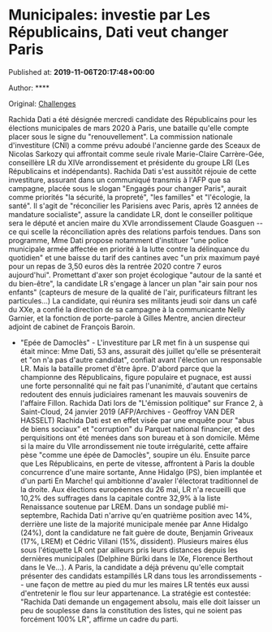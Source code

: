 
# Municipales: investie par Les Républicains, Dati veut changer Paris

Published at: **2019-11-06T20:17:48+00:00**

Author: ****

Original: [Challenges](https://www.challenges.fr/politique/municipales-investie-par-les-republicains-dati-veut-changer-paris_683486)

Rachida Dati a été désignée mercredi candidate des Républicains pour les élections municipales de mars 2020 à Paris, une bataille qu'elle compte placer sous le signe du "renouvellement".
La commission nationale d'investiture (CNI) a comme prévu adoubé l'ancienne garde des Sceaux de Nicolas Sarkozy qui affrontait comme seule rivale Marie-Claire Carrère-Gée, conseillère LR du XIVe arrondissement et présidente du groupe LRI (Les Républicains et indépendants).
Rachida Dati s'est aussitôt réjouie de cette investiture, assurant dans un communiqué transmis à l'AFP que sa campagne, placée sous le slogan "Engagés pour changer Paris", aurait comme priorités "la sécurité, la propreté", "les familles" et "l'écologie, la santé".
Il s'agit de "réconcilier les Parisiens avec Paris, après 12 années de mandature socialiste", assure la candidate LR, dont le conseiller politique sera le député et ancien maire du XVIe arrondissement Claude Goasguen -- ce qui scelle la réconciliation après des relations parfois tendues.
Dans son programme, Mme Dati propose notamment d'instituer "une police municipale armée affectée en priorité à la lutte contre la délinquance du quotidien" et une baisse du tarif des cantines avec "un prix maximum payé pour un repas de 3,50 euros dès la rentrée 2020 contre 7 euros aujourd'hui".
Promettant d'axer son projet écologique "autour de la santé et du bien-être", la candidate LR s'engage à lancer un plan "air sain pour nos enfants" (capteurs de mesure de la qualité de l'air, purificateurs filtrant les particules...)
La candidate, qui réunira ses militants jeudi soir dans un café du XXe, a confié la direction de sa campagne à la communicante Nelly Garnier, et la fonction de porte-parole à Gilles Mentre, ancien directeur adjoint de cabinet de François Baroin.
- "Epée de Damoclès" -
L'investiture par LR met fin à un suspense qui était mince: Mme Dati, 53 ans, assurait dès juillet qu'elle se présenterait et "on n'a pas d'autre candidat", confiait avant l'élection un responsable LR. Mais la bataille promet d'être âpre.
D'abord parce que la championne des Républicains, figure populaire et pugnace, est aussi une forte personnalité qui ne fait pas l'unanimité, d'autant que certains redoutent des ennuis judiciaires ramenant les mauvais souvenirs de l'affaire Fillon.
Rachida Dati lors de "L'émission politique" sur France 2, à Saint-Cloud, 24 janvier 2019 (AFP/Archives - Geoffroy VAN DER HASSELT)
Rachida Dati est en effet visée par une enquête pour "abus de biens sociaux" et "corruption" du Parquet national financier, et des perquisitions ont été menées dans son bureau et à son domicile. Même si la maire du VIIe arrondissement nie toute irrégularité, cette affaire pèse "comme une épée de Damoclès", soupire un élu.
Ensuite parce que Les Républicains, en perte de vitesse, affrontent à Paris la double concurrence d'une maire sortante, Anne Hidalgo (PS), bien implantée et d'un parti En Marche! qui ambitionne d'avaler l'électorat traditionnel de la droite.
Aux élections européennes du 26 mai, LR n'a recueilli que 10,2% des suffrages dans la capitale contre 32,9% à la liste Renaissance soutenue par LREM.
Dans un sondage publié mi-septembre, Rachida Dati n'arrive qu'en quatrième position avec 14%, derrière une liste de la majorité municipale menée par Anne Hidalgo (24%), dont la candidature ne fait guère de doute, Benjamin Griveaux (17%, LREM) et Cédric Villani (15%, dissident).
Plusieurs maires élus sous l'étiquette LR ont par ailleurs pris leurs distances depuis les dernières municipales (Delphine Bürlki dans le IXe, Florence Berthout dans le Ve...).
A Paris, la candidate a déjà prévenu qu'elle comptait présenter des candidats estampillés LR dans tous les arrondissements -- une façon de mettre au pied du mur les maires LR tentés eux aussi d'entretenir le flou sur leur appartenance.
La stratégie est contestée: "Rachida Dati demande un engagement absolu, mais elle doit laisser un peu de souplesse dans la constitution des listes, qui ne soient pas forcément 100% LR", affirme un cadre du parti.
